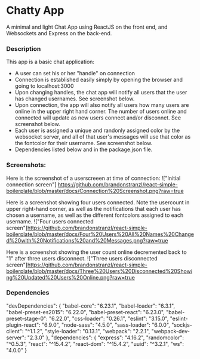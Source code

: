 Chatty App
=====================

A minimal and light Chat App using ReactJS on the front end, and Websockets and Express
on the back-end.

### Description

This app is a basic chat application:
- A user can set his or her "handle" on connection
- Connection is established easily simply by opening the browser and going to
  localhost:3000
- Upon changing handles, the chat app will notify all users that the user has
  changed usernames. See screenshot below.
- Upon connection, the app will also notify all users how many users are online
  in the upper right hand corner.  The number of users online and connected will
  update as new users connect and/or disconnet. See screenshot below.
- Each user is assigned a unique and randonly assigned color by the websocket server,
  and all of that user's messages will use that color as the fontcolor for their
  username. See screenshot below.
- Dependencies listed below and in the package.json file.

### Screenshots:

Here is the screenshot of a userscreeen at time of connection:
!["Initial connection screen"] https://github.com/brandonstranzl/react-simple-boilerplate/blob/master/docs/Connection%20Screenshot.png?raw=true


Here is a screenshot showing four users connected. Note the usercount in upper right-hand
corner, as well as the notifications that each user has chosen a username, as well as the
different fontcolors assigned to each username.
!["Four users connected screen"]https://github.com/brandonstranzl/react-simple-boilerplate/blob/master/docs/Four%20Users%20All%20Names%20Changed%20with%20Notifications%20and%20Messages.png?raw=true


Here is a screenshot showing the user count online decremented back to "1" after three
users disconnect.
!["Three users disconnected screen"]https://github.com/brandonstranzl/react-simple-boilerplate/blob/master/docs/Three%20Users%20Disconnected%20Showing%20Updated%20Users%20Online.png?raw=true

### Dependencies

  "devDependencies": {
    "babel-core": "6.23.1",
    "babel-loader": "6.3.1",
    "babel-preset-es2015": "6.22.0",
    "babel-preset-react": "6.23.0",
    "babel-preset-stage-0": "6.22.0",
    "css-loader": "0.26.1",
    "eslint": "3.15.0",
    "eslint-plugin-react": "6.9.0",
    "node-sass": "4.5.0",
    "sass-loader": "6.0.0",
    "sockjs-client": "^1.1.2",
    "style-loader": "0.13.1",
    "webpack": "2.2.1",
    "webpack-dev-server": "2.3.0"
  },
  "dependencies": {
    "express": "4.16.2",
    "randomcolor": "^0.5.3",
    "react": "^15.4.2",
    "react-dom": "^15.4.2",
    "uuid": "^3.2.1",
    "ws": "4.0.0"
  }

